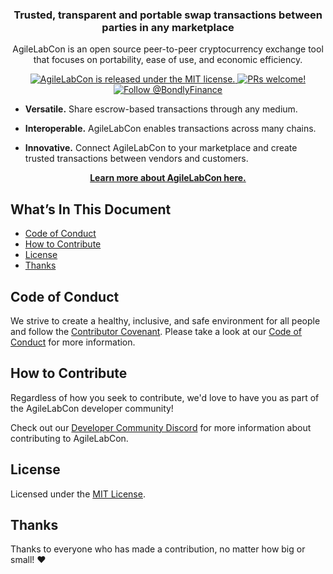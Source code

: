 <h3 align="center">
  Trusted, transparent and portable swap transactions between parties in any marketplace
</h3>
<p align="center">
  AgileLabCon is an open source peer-to-peer cryptocurrency exchange tool that focuses
  on portability, ease of use, and economic efficiency.
</p>
<p align="center">
  <a href="https://github.com/bondly/bondly-finance/blob/develop/LICENSE">
    <img src="https://img.shields.io/badge/license-MIT-blue.svg" alt="AgileLabCon is
    released under the MIT license." />
  </a>
  <a href="https://bondly.finance">
    <img src="https://img.shields.io/badge/PRs-welcome-brightgreen.svg"
    alt="PRs welcome!" />
  </a>
  <a href="https://twitter.com/intent/follow?screen_name=BondlyFinance">
    <img
    src="https://img.shields.io/twitter/follow/BondlyFinance.svg?label=Follow%20BondlyFinance"
    alt="Follow @BondlyFinance" />
  </a>
</p>

- **Versatile.** Share escrow-based transactions through any medium.

- **Interoperable.** AgileLabCon enables transactions across many chains.

- **Innovative.** Connect AgileLabCon to your marketplace and create trusted transactions between vendors and customers.

<p align="center">
  <a href="https://bondly.finance">
    <b>Learn more about AgileLabCon here.</b>
  </a>
</p>

## What’s In This Document

- [Code of Conduct](#code-of-conduct)
- [How to Contribute](#how-to-contribute)
- [License](#license)
- [Thanks](#thanks)

## Code of Conduct

We strive to create a healthy, inclusive, and safe environment for all people
and follow the [Contributor Covenant](https://contributor-covenant.org). Please
take a look at our [Code of Conduct](./CODE_OF_CONDUCT.md) for more
information.

## How to Contribute

Regardless of how you seek to contribute, we'd love to have you as part of the
AgileLabCon developer community!

Check out our [Developer Community Discord](https://discord.com/invite/94BCJg)
for more information about contributing to AgileLabCon.

## License

Licensed under the [MIT License](./LICENSE).

## Thanks

Thanks to everyone who has made a contribution, no matter how big or small!
:heart:
